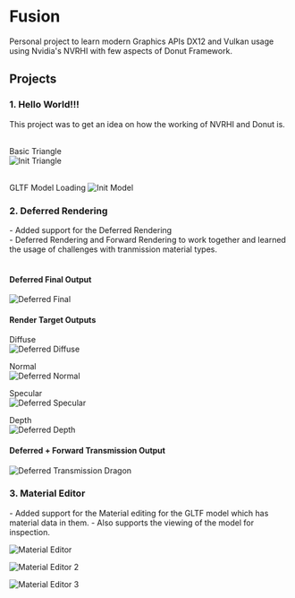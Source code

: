 <h1>Fusion</h1>
Personal project to learn modern Graphics APIs DX12 and Vulkan usage using Nvidia's NVRHI with few aspects of Donut Framework.

<h2>Projects</h2>

<h3>1. Hello World!!!</h3>
This project was to get an idea on how the working of NVRHI and Donut is.<br><br>
  
  
Basic Triangle<br>
![Init Triangle](https://github.com/user-attachments/assets/3f27d0ac-e20c-4747-88f3-4dc04e25f637)
<br>
<br>

GLTF Model Loading
![Init Model](https://github.com/user-attachments/assets/906c440a-bfd9-4b21-a6e3-523ef301c4f2)

<h3>2. Deferred Rendering</h3>
- Added support for the Deferred Rendering<br>
- Deferred Rendering and Forward Rendering to work together and learned the usage of challenges with tranmission material types.<br>
<br>

<h4>Deferred Final Output</h4>

![Deferred Final](https://github.com/user-attachments/assets/317d42b6-663f-4434-95d4-3d6d2ac715a5)
<br>


<h4>Render Target Outputs</h4>


Diffuse<br>
![Deferred Diffuse](https://github.com/user-attachments/assets/8b78567a-e79a-4663-a979-149f0a0362d8)

Normal<br>
![Deferred Normal](https://github.com/user-attachments/assets/0602ed4a-0c96-4e4b-b5f3-e528feab9626)

Specular<br>
![Deferred Specular](https://github.com/user-attachments/assets/35facd05-982d-4268-ae13-a59cb188f9d6)

Depth<br>
![Deferred Depth](https://github.com/user-attachments/assets/ea2ab504-f68d-4ee7-9386-f0fb5abd2815)


<h4>Deferred + Forward Transmission Output</h4>

![Deferred Transmission Dragon](https://github.com/user-attachments/assets/1c1648cf-7f91-4954-8571-fd49042d9822)


<h3>3. Material Editor</h3>
- Added support for the Material editing for the GLTF model which has material data in them.
- Also supports the viewing of the model for inspection.

![Material Editor](https://github.com/user-attachments/assets/f5bc1bd0-1bdf-4f43-9086-54d09be26b08)

![Material Editor 2](https://github.com/user-attachments/assets/de238e89-a84d-4d22-884b-578f3e495942)

![Material Editor 3](https://github.com/user-attachments/assets/980a5afb-64ba-486e-9d03-1ced75f02b29)


